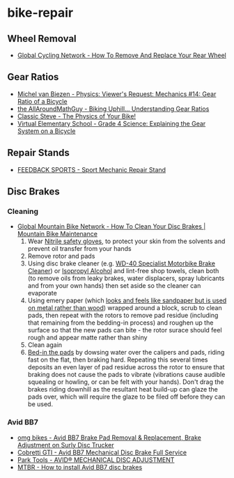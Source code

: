 # bike-repair

## Wheel Removal

* [Global Cycling Network - How To Remove And Replace Your Rear Wheel](https://www.youtube.com/watch?v=2pnbJ64zvME)

## Gear Ratios

* [Michel van Biezen - Physics: Viewer's Request: Mechanics #14: Gear Ratio of a Bicycle](https://www.youtube.com/watch?v=yaHEntLjmkk)
* [the AllAroundMathGuy - Biking Uphill... Understanding Gear Ratios](https://www.youtube.com/watch?v=qacvtrh-ot8)
* [Classic Steve - The Physics of Your Bike!](https://www.youtube.com/watch?v=fXlj5LU0j2k)
* [Virtual Elementary School - Grade 4 Science: Explaining the Gear System on a Bicycle](https://www.youtube.com/watch?v=oifV7-zYLhg)

## Repair Stands

* [FEEDBACK SPORTS - Sport Mechanic Repair Stand](https://iride.net.nz/products/feedback-sports-sport-mechanic-repair-stand?_pos=3&_sid=eb1371ef2&_ss=r)

## Disc Brakes

### Cleaning

* [Global Mountain Bike Network - How To Clean Your Disc Brakes | Mountain Bike Maintenance](https://www.youtube.com/watch?v=mXQxLK6z5WA)
  1. Wear [Nitrile safety gloves](https://www.worksafety.co.nz/gloves/nitrile/621010), to protect your skin from the solvents and prevent oil transfer from your hands
  2. Remove rotor and pads
  3. Using disc brake cleaner (e.g. [WD-40 Specialist Motorbike Brake Cleaner](https://wd40.co.uk/product/motorbike-brake-cleaner/)) or [Isopropyl Alcohol](https://www.bunnings.co.nz/sparko-1l-isopropyl-alcohol_p0175315) and lint-free shop towels, clean both (to remove oils from leaky brakes, water displacers, spray lubricants and from your own hands) then set aside so the cleaner can evaporate
  4. Using emery paper (which [looks and feels like sandpaper but is used on metal rather than wood](https://www.infobloom.com/what-is-emery-paper.htm)) wrapped around a block, scrub to clean pads, then repeat with the rotors to remove pad residue (including that remaining from the bedding-in process) and roughen up the surface so that the new pads can bite - the rotor surace should feel rough and appear matte rather than shiny
  5. Clean again
  6. [Bed-in the pads](https://www.youtube.com/watch?v=vauPWZT9L6c) by dowsing water over the calipers and pads, riding fast on the flat, then braking hard. Repeating this several times deposits an even layer of pad residue across the rotor to ensure that braking does not cause the pads to vibrate (vibrations cause audible squealing or howling, or can be felt with your hands). Don't drag the brakes riding downhill as the resultant heat build-up can glaze the pads over, which will require the glaze to be filed off before they can be used.

### Avid BB7

* [omg bikes - Avid BB7 Brake Pad Removal & Replacement, Brake Adjustment on Surly Disc Trucker](https://www.youtube.com/watch?v=KJHZUKjaO7M)
* [Cobretti GTI - Avid BB7 Mechanical Disc Brake Full Service](https://www.youtube.com/watch?v=IDjR-GRNC8Q)
* [Park Tools - AVID® MECHANICAL DISC ADJUSTMENT](https://www.parktool.com/blog/repair-help/avid-mechanical-disc-adjustment)
* [MTBR - How to install Avid BB7 disc brakes](https://www.mtbr.com/threads/how-to-install-avid-bb7-disc-brakes.512054/)
